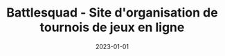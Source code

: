---
title: Battlesquad - Site d'organisation de tournois de jeux en ligne
date: 2023-01-01
tags: []
categories: realisations
image: /images/realisations/battlesquad-site-dorganisation-de-tournois-de-jeux-en-ligne/featured-image.png
---